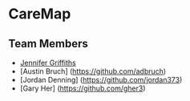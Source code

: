 # CareMap
## Team Members

* [Jennifer Griffiths](https://github.com/JennGriff)
* [Austin Bruch] (https://github.com/adbruch)
* [Jordan Denning] (https://github.com/jordan373)
* [Gary Her] (https://github.com/gher3)
